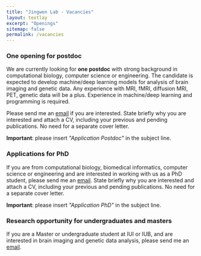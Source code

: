 ```yaml
---
title: "Jingwen Lab - Vacancies"
layout: textlay
excerpt: "Openings"
sitemap: false
permalink: /vacancies
---
```



### One opening for postdoc 
We are currently looking for **one postdoc** with strong background in computational biology, computer science or engineering. The candidate is expected to develop machine/deep learning models for analysis of brain imaging and genetic data. Any experience with MRI, fMRI, diffusion MRI, PET, genetic data will be a plus. Experience in machine/deep learning and programming is required. 

Please send me an [email](mailto:jingyan@iu.edu) if you are interested. State briefly why you are interested and attach a CV, including your previous and pending publications. No need for a separate cover letter. 

**Important**: please insert _"Application Postdoc"_ in the subject line.

### Applications for PhD 
If you are from computational biology, biomedical informatics, computer science or engineering and are interested in working with us as a PhD student, please send me an [email](mailto:jingyan@iu.edu). State briefly why you are interested and attach a CV, including your previous and pending publications. No need for a separate cover letter. 

**Important**: please insert _"Application PhD"_ in the subject line.

### Research opportunity for undergraduates and masters
If you are a Master or undergraduate student at IUI or IUB, and are interested in brain imaging and genetic data analysis, please send me an [email](mailto:jingyan@iu.edu).

